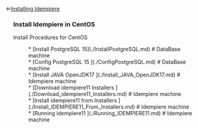 &lArr;[Installing Idempiere](../../InstallIdempiere/README.md) 
<div style="padding-left: 20px;">

### Install Idempiere in CentOS
Install Procedures for CentOS 
<div style="padding-left: 40px;">
	* [Install PostgreSQL 15](./InstallPostgreSQL.md) 	# DataBase machine
</div>
<div style="padding-left: 40px;">
	* [Config PostgreSQL 15 ](./ConfigPostgreSQL.md) 	# DataBase machine
</div>
<div style="padding-left: 40px;">
	* [Install JAVA OpenJDK17 ](./Install_JAVA_OpenJDK17.md) 		# Idempiere machine
</div>
<div style="padding-left: 40px;">
	* [Download idempiere11 Installers ](./Download_idempiere11_Installers.md) 		# Idempiere machine
</div>
<div style="padding-left: 40px;">
	* [Install idempiere11 from Installers ](./Install_IDEMPIERE11_From_Installers.md) 		# Idempiere machine
</div>
<div style="padding-left: 40px;">
	* [Running idempiere11 ](./Running_IDEMPIERE11.md) 		# Idempiere machine
</div>

</div>
